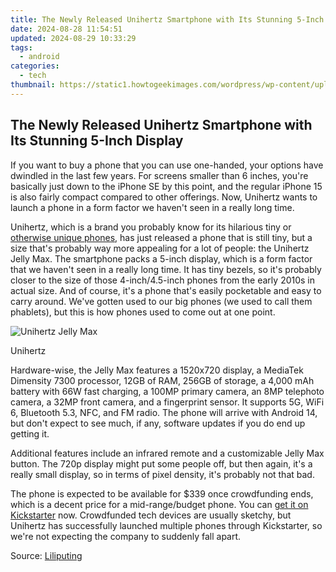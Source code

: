 ```yaml
---
title: The Newly Released Unihertz Smartphone with Its Stunning 5-Inch Display
date: 2024-08-28 11:54:51
updated: 2024-08-29 10:33:29
tags:
  - android
categories:
  - tech
thumbnail: https://static1.howtogeekimages.com/wordpress/wp-content/uploads/2024/07/unihertz-jelly-max-hero.jpg
---
```


## The Newly Released Unihertz Smartphone with Its Stunning 5-Inch Display

If you want to buy a phone that you can use one-handed, your options have dwindled in the last few years. For screens smaller than 6 inches, you're basically just down to the iPhone SE by this point, and the regular iPhone 15 is also fairly compact compared to other offerings. Now, Unihertz wants to launch a phone in a form factor we haven't seen in a really long time.

 Unihertz, which is a brand you probably know for its hilarious tiny or [otherwise unique phones](https://techtrends.techidaily.com/who-saw-my-google-doc-uncover-viewers-with-ease/), has just released a phone that is still tiny, but a size that's probably way more appealing for a lot of people: the Unihertz Jelly Max. The smartphone packs a 5-inch display, which is a form factor that we haven't seen in a really long time. It has tiny bezels, so it's probably closer to the size of those 4-inch/4.5-inch phones from the early 2010s in actual size. And of course, it's a phone that's easily pocketable and easy to carry around. We've gotten used to our big phones (we used to call them phablets), but this is how phones used to come out at one point.

![Unihertz Jelly Max](https://static1.howtogeekimages.com/wordpress/wp-content/uploads/2024/07/jelly-max_07.jpg) 

Unihertz 

 Hardware-wise, the Jelly Max features a 1520x720 display, a MediaTek Dimensity 7300 processor, 12GB of RAM, 256GB of storage, a 4,000 mAh battery with 66W fast charging, a 100MP primary camera, an 8MP telephoto camera, a 32MP front camera, and a fingerprint sensor. It supports 5G, WiFi 6, Bluetooth 5.3, NFC, and FM radio. The phone will arrive with Android 14, but don't expect to see much, if any, software updates if you do end up getting it.

 Additional features include an infrared remote and a customizable Jelly Max button. The 720p display might put some people off, but then again, it's a really small display, so in terms of pixel density, it's probably not that bad.

 The phone is expected to be available for $339 once crowdfunding ends, which is a decent price for a mid-range/budget phone. You can [get it on Kickstarter](https://www.kickstarter.com/projects/jellyphone/jelly-max-the-smallest-5g-smartphone/) now. Crowdfunded tech devices are usually sketchy, but Unihertz has successfully launched multiple phones through Kickstarter, so we're not expecting the company to suddenly fall apart.

 Source: [Liliputing](https://liliputing.com/unihertz-jelly-max-is-a-small-phone-with-a-bigger-display-crowdfunding/)

<ins class="adsbygoogle"
     style="display:block"
     data-ad-format="autorelaxed"
     data-ad-client="ca-pub-7571918770474297"
     data-ad-slot="1223367746"></ins>



<ins class="adsbygoogle"
     style="display:block"
     data-ad-client="ca-pub-7571918770474297"
     data-ad-slot="8358498916"
     data-ad-format="auto"
     data-full-width-responsive="true"></ins>
